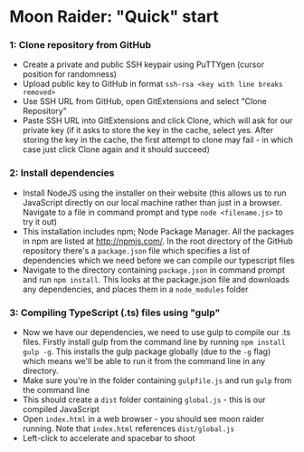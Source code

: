 # Moon Raider: "Quick" start

### 1: Clone repository from GitHub

 - Create a private and public SSH keypair using PuTTYgen (cursor position for randomness)
 - Upload public key to GitHub in format `ssh-rsa <key with line breaks removed>`
 - Use SSH URL from GitHub, open GitExtensions and select "Clone Repository"
 - Paste SSH URL into GitExtensions and click Clone, which will ask for our private key (if it asks to store the key in the cache, select yes. After storing the key in the cache, the first attempt to clone may fail - in which case just click Clone again and it should succeed)
	
### 2: Install dependencies

 - Install NodeJS using the installer on their website (this allows us to run JavaScript directly on our local machine rather than just in a browser. Navigate to a file in command prompt and type `node <filename.js>` to try it out)
 - This installation includes npm; Node Package Manager. All the packages in npm are listed at http://npmjs.com/. In the root directory of the GitHub repository there's a `package.json` file which specifies a list of dependencies which we need before we can compile our typescript files
- Navigate to the directory containing `package.json` in command prompt and run `npm install`. This looks at the package.json file and downloads any dependencies, and places them in a `node_modules` folder

### 3: Compiling TypeScript (.ts) files using "gulp"

 - Now we have our dependencies, we need to use gulp to compile our .ts files. Firstly install gulp from the command line by running `npm install gulp -g`. This installs the gulp package globally (due to the `-g` flag) which means we'll be able to run it from the command line in any directory.
 - Make sure you're in the folder containing `gulpfile.js` and run `gulp` from the command line 
 - This should create a `dist` folder containing `global.js` - this is our compiled JavaScript 
 - Open `index.html` in a web browser - you should see moon raider running. Note that `index.html` references `dist/global.js`
 - Left-click to accelerate and spacebar to shoot 

